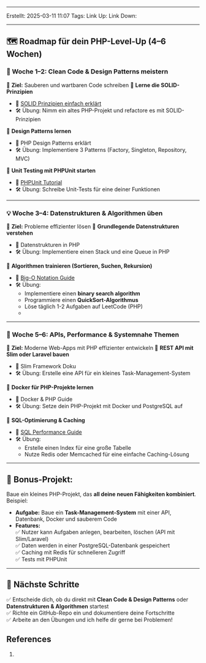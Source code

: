 
--- 
Erstellt: 2025-03-11    11:07 
Tags: 
Link Up: 
Link Down:

--- 
## **🗺️ Roadmap für dein PHP-Level-Up (4–6 Wochen)**
### **🚀 Woche 1–2: Clean Code & Design Patterns meistern**
🎯 **Ziel:** Sauberen und wartbaren Code schreiben
🔹 **Lerne die SOLID-Prinzipien**
- 📖 [SOLID Prinzipien einfach erklärt](https://nevercodealone.de/de/php-refactoring-best-practice/solid-prinzipien-in-php-clean-code-refactoring)
- 🛠️ Übung: Nimm ein altes PHP-Projekt und refactore es mit SOLID-Prinzipien

🔹 **Design Patterns lernen**
- 📖 PHP Design Patterns erklärt
- 🛠️ Übung: Implementiere 3 Patterns (Factory, Singleton, Repository, MVC)

🔹 **Unit Testing mit PHPUnit starten**
- 📖 [PHPUnit Tutorial](https://grobmeier.solutions/de/testen-mit-phpunitphp-f%C3%BCr-anf%C3%A4nger.html)
- 🛠️ Übung: Schreibe Unit-Tests für eine deiner Funktionen

---

### **💡 Woche 3–4: Datenstrukturen & Algorithmen üben**
🎯 **Ziel:** Probleme effizienter lösen
🔹 **Grundlegende Datenstrukturen verstehen**
- 📖 Datenstrukturen in PHP
- 🛠️ Übung: Implementiere einen Stack und eine Queue in PHP

🔹 **Algorithmen trainieren (Sortieren, Suchen, Rekursion)**
- 📖 [Big-O Notation Guide](https://www.bigocheatsheet.com/)
- 🛠️ Übung:
    - Implementiere einen **binary search algorithm**
    - Programmiere einen **QuickSort-Algorithmus**
    - Löse täglich 1-2 Aufgaben auf LeetCode (PHP)
    - 
---
### **🔧 Woche 5–6: APIs, Performance & Systemnahe Themen**
🎯 **Ziel:** Moderne Web-Apps mit PHP effizienter entwickeln
🔹 **REST API mit Slim oder Laravel bauen**
- 📖 Slim Framework Doku
- 🛠️ Übung: Erstelle eine API für ein kleines Task-Management-System

🔹 **Docker für PHP-Projekte lernen**
- 📖 Docker & PHP Guide
- 🛠️ Übung: Setze dein PHP-Projekt mit Docker und PostgreSQL auf

🔹 **SQL-Optimierung & Caching**
- 📖 [SQL Performance Guide](https://use-the-index-luke.com/)
- 🛠️ Übung:
    - Erstelle einen Index für eine große Tabelle
    - Nutze Redis oder Memcached für eine einfache Caching-Lösung

---

## **🎯 Bonus-Projekt:**
Baue ein kleines PHP-Projekt, das **all deine neuen Fähigkeiten kombiniert**. Beispiel:
- **Aufgabe:** Baue ein **Task-Management-System** mit einer API, Datenbank, Docker und sauberem Code
- **Features:**  
    ✅ Nutzer kann Aufgaben anlegen, bearbeiten, löschen (API mit Slim/Laravel)  
    ✅ Daten werden in einer PostgreSQL-Datenbank gespeichert  
    ✅ Caching mit Redis für schnelleren Zugriff  
    ✅ Tests mit PHPUnit

---

## **📌 Nächste Schritte**
✅ Entscheide dich, ob du direkt mit **Clean Code & Design Patterns** oder **Datenstrukturen & Algorithmen** startest  
✅ Richte ein GitHub-Repo ein und dokumentiere deine Fortschritte  
✅ Arbeite an den Übungen und ich helfe dir gerne bei Problemen!



## References
1. 
